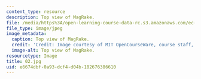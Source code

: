 ```yaml
---
content_type: resource
description: Top view of MagRake.
file: /media/https%3A/open-learning-course-data-rc.s3.amazonaws.com/ec-s06-design-for-demining-spring-2007/e6674dbf0a93dcf4d04b182676386610_02.jpg
file_type: image/jpeg
image_metadata:
  caption: Top view of MagRake.
  credit: 'Credit: Image courtesy of MIT OpenCourseWare, course staff, and students.'
  image-alt: Top view of MagRake.
resourcetype: Image
title: 02.jpg
uid: e6674dbf-0a93-dcf4-d04b-182676386610
---
```

